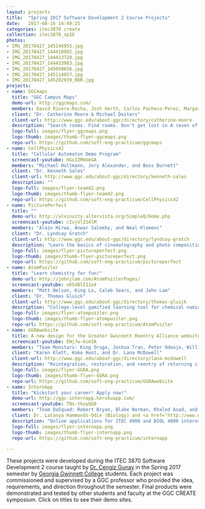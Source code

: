 ```yaml
---
layout: projects
title:  "Spring 2017 Software Development 2 Course Projects"
date:   2017-08-16 14:49:25
categories: itec3870 create
collection: itec3870_sp16
photos:
- IMG_20170427_145146955.jpg
- IMG_20170427_144410982.jpg
- IMG_20170427_144413728.jpg
- IMG_20170427_144433983.jpg
- IMG_20170427_145050656.jpg
- IMG_20170427_145114857.jpg
- IMG_20170427_145202939_HDR.jpg
projects:
- name: GGCmaps
  title: "GGC Campus Maps"
  demo-url: http://ggcmaps.com/
  members: David Rivera-Rocha, Josh Gerth, Carlos Pacheco-Perez, Margaret "Maggie" Muse
  client: "Dr. Catherine Moore & Michael Deiters"
  client-url: http://www.ggc.edu/about-ggc/directory/catherine-moore
  description: "Search rooms. Find rooms. Don't get lost in A (even offline!)"
  logo-full: images/flyer-ggcmaps.png
  logo-thumb: images/thumb-flyer-ggcmaps.png
  repo-url: https://github.com/soft-eng-practicum/ggcmaps
- name: CellPhysics42
  title: "Cellular Automaton Demo Program"
  screencast-youtube: HGxIZMmUeGA
  members: "Michael Holtmann, Jory Alexander, and Bess Burnett"
  client: "Dr. Kenneth Sales"
  client-url: http://www.ggc.edu/about-ggc/directory/kenneth-sales
  description: ""
  logo-full: images/flyer-team42.png
  logo-thumb: images/thumb-flyer-team42.png
  repo-url: https://github.com/soft-eng-practicum/CellPhysics42
- name: PicturePerfect
  title: ""
  demo-url: http://alvinuity.altervista.org/SimpleQ/Home.php
  screencast-youtube: cIvjVlIS4lM
  members: "Alain Hirwa, Anwar Saleeby, and Neal Klemenc"
  client: "Dr. Lyndsay Gratch"
  client-url: http://www.ggc.edu/about-ggc/directory/lyndsay-gratch
  description: "Learn the basics of cinematography and photo composition"
  logo-full: images/flyer-pictureperfect.png
  logo-thumb: images/thumb-flyer-pictureperfect.png
  repo-url: https://github.com/soft-eng-practicum/pictureperfect
- name: AtomPuzzler
  title: "Learn chemistry for fun!"
  demo-url: http://johnjlam.com/AtomPuzzlerPages/
  screencast-youtube: oK54BlI11o4
  members: "Matt Nelson, King Lo, Caleb Sears, and John Lam"
  client: "Dr. Thomas Gluick"
  client-url: http://www.ggc.edu/about-ggc/directory/thomas-gluick
  description: "College-level gamified learning tool for chemical naming and molecular geometry."
  logo-full: images/flyer-atompuzzler.png
  logo-thumb: images/thumb-flyer-atompuzzler.png
  repo-url: https://github.com/soft-eng-practicum/AtomPuzzler
- name: GGRAwebsite
  title: A new design for the Greater Gwinnett Reentry Alliance website 
  screencast-youtube: EWj7w-kcm3A
  members: "Team Monstars: King Oruga, Joshua Tran, Peter Odeojo, William \"Matt\" Smith"
  client: "Karen Klett, Koko Hunt, and Dr. Lana McDowell"
  client-url: http://www.ggc.edu/about-ggc/directory/lana-mcdowell
  description: "Reintegration, restoration, and reentry of returning citizens."
  logo-full: images/flyer-GGRA.png
  logo-thumb: images/thumb-flyer-GGRA.png
  repo-url: https://github.com/soft-eng-practicum/GGRAwebsite
- name: InternApp
  title: "Kickstart your career! Apply now!"
  demo-url: http://ggc-internapp.herokuapp.com/
  screencast-youtube: TNs-tkoyQG8
  members: "Team DaSquad: Robert Bryan, Blake Norman, Khaled Asad, and Michael Cawton"
  client: Dr. Latanya Hammonds-Odie (Biology) and <a href="http://www.ggc.edu/about-ggc/directory/lissa-pollacia" target="_blank">Dr. Lissa Pollacia (IT)</a>
  description: "Online applications for ITEC 4900 and BIOL 4800 internship courses (second semester)."
  logo-full: images/flyer-internapp.png
  logo-thumb: images/thumb-flyer-internapp.png
  repo-url: https://github.com/soft-eng-practicum/internapp

---
```


These projects were developed during the ITEC 3870 Software
Development 2 course taught by [Dr. Cengiz Gunay][gunay-ggc] in the
Spring 2017 semester by [Georgia Gwinnett College][ggc] students. Each
project was commissioned and supervised by a GGC professor who
provided the idea, requirements, and direction throughout the
semester. Final products were demonstrated and tested by other
students and faculty at the GGC CREATE symposium. Click on
titles to see their demo sites.

  <!-- lightgallery -->
  <script src="https://code.jquery.com/jquery-2.2.4.min.js"></script>
  <script src="https://cdn.jsdelivr.net/lightgallery/1.3.7/js/lightgallery.min.js"></script>  
  <script src="https://cdn.jsdelivr.net/g/lg-zoom"></script>  

  <script type="text/javascript">
    $(document).ready(function() {
    $("body").lightGallery({
	zoom: true,
	selector: 'a#lightgallery',
	selectWithin: 'body'
    }); 
    });
  </script>

[ggc]:		http://www.ggc.edu
[gunay-ggc]: 	http://www.ggc.edu/about-ggc/directory/cengiz-gunay
